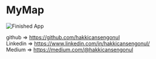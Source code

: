 # MyMap

![Finished App](https://github.com/hakkicansengonul/images/blob/master/MyMapGif2.gif)     

 
github => https://github.com/hakkicansengonul  <br>
Linkedin => https://www.linkedin.com/in/hakkicansengonul/  <br>
Medium => https://medium.com/@hakkicansengonul

